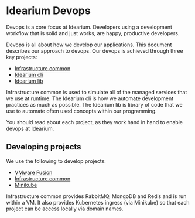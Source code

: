 # Idearium Devops

Devops is a core focus at Idearium. Developers using a development workflow that is solid and just works, are happy, productive developers.

Devops is all about how we develop our applications. This document describes our approach to devops. Our devops is achieved through three key projects:

- [Infrastructure common][infrastructurecommon]
- [Idearium cli][ideariumcli]
- [Idearium lib][ideariumlib]

Infrastructure common is used to simulate all of the managed services that we use at runtime. The Idearium cli is how we automate development practices as much as possible. The Idearium lib is library of code that we use to automate often used concepts within our programming.

You should read about each project, as they work hand in hand to enable devops at Idearium.

## Developing projects

We use the following to develop projects:

- [VMware Fusion][vmwarefusion]
- [Infrastructure common][infrastructurecommon]
- [Minikube][minikube]

Infrastructure common provides RabbitMQ, MongoDB and Redis and is run within a VM. It also provides Kubernetes ingress (via Minikube) so that each project can be access locally via domain names.

[infrastructurecommon]: https://github.com/idearium/infrastructure-common
[ideariumcli]: https://github.com/idearium/cli
[ideariumlib]: https://github.com/idearium/idearium-lib
[minikube]: https://github.com/kubernetes/minikube
[vmwarefusion]: https://www.vmware.com/au/products/fusion.html
